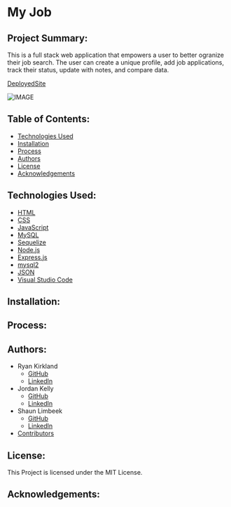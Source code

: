 # My Job

## Project Summary:

This is a full stack web application that empowers a user to better ogranize their job search. The user can create a unique profile, add job applications, track their status, update with notes, and compare data.

[DeployedSite]()

![IMAGE](https://github.com/profjjk/my-job/blob/main/public/img/Landing%20Page.jpg)
<br>

## Table of Contents:

* [Technologies Used](#technologies-used:)
* [Installation](#installation:)
* [Process](#process:)
* [Authors](#authors:)
* [License](#license:)
* [Acknowledgements](#acknowledgements:)

## Technologies Used:

- [HTML](https://developer.mozilla.org/en-US/docs/Web/HTML)
- [CSS](https://developer.mozilla.org/en-US/docs/Web/CSS)
- [JavaScript](https://www.javascript.com/)
- [MySQL](https://www.mysql.com/)
- [Sequelize](https://sequelize.org/)
- [Node.js](https://nodejs.org/en/)
- [Express.js](https://expressjs.com/)
- [mysql2](https://www.npmjs.com/package/mysql2)
- [JSON](https://www.json.org/json-en.html)
- [Visual Studio Code](https://code.visualstudio.com/)

## Installation:



## Process:



## Authors:

- Ryan Kirkland
    - [GitHub](https://github.com/RyanKirkland86)
    - [LinkedIn](https://www.linkedin.com/in/ryan-kirkland-619942200/)
- Jordan Kelly
    - [GitHub](https://github.com/profjjk)
    - [LinkedIn]()
- Shaun Limbeek
    - [GitHub](https://github.com/slimbeek6)
    - [LinkedIn]()
- [Contributors](https://bootcamp.berkeley.edu/coding/)

## License:

This Project is licensed under the MIT License.


## Acknowledgements:

